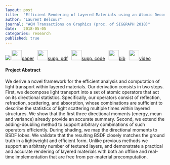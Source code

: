 ```yaml
---
layout: post
title:  "Efficient Rendering of Layered Materials using an Atomic Decomposition with Statistical Operators"
author: "Laurent Belcour"
journal: "ACM Transactions on Graphics (proc. of SIGGRAPH 2018)"
date:   2018-05-05
categories: research
published: true
---
```


<img src="{{ site.url | append: site.baseurl }}/data/svg/layered_teaser.svg" />

<span>
<a href="https://hal.inria.fr/hal-01785457/document"><img src="{{ site.url | append: site.baseurl }}/data/images/icon_pdf.png" height="32px">paper</a> &nbsp;
<a href="https://hal.inria.fr/hal-01785457/file/supp.pdf"><img src="{{ site.url | append: site.baseurl }}/data/images/icon_pdf.png" height="32px"/>supp. pdf</a> &nbsp;
<a href="https://hal.inria.fr/hal-01785457/file/suppl.zip">
<img src="{{ site.url | append: site.baseurl }}/data/images/icon_zip.png" height="32px">supp. code</a> &nbsp;
<a href="https://hal.inria.fr/hal-01785457/bibtex"><img src="{{ site.url | append: site.baseurl }}/data/images/icon_latex.png" height="32px">bib</a> &nbsp;
<a href="https://youtu.be/wM5E-NJtaug">
<img src="{{ site.url | append: site.baseurl }}/data/images/icon_video.png" height="32px">video</a> &nbsp;
<!-- <a href="https://belcour.github.io/blog/slides/2017-brdf-thin-film/slides.html"><img src="{{ site.url | append: site.baseurl }}/data/images/icon_slides.png" height="32px">slides</a> -->
</span><br />


<h4>Project Abstract</h4>

We derive a novel framework for the efficient analysis and computation of light transport within layered materials. Our derivation consists in two steps. First, we decompose light transport into a set of atomic operators that act on its directional statistics. Specifically, our operators consist of reflection, refraction, scattering, and absorption, whose combinations are sufficient to describe the statistics of light scattering multiple times within layered structures. We show that the first three directional moments (energy, mean and variance) already provide an accurate summary. Second, we extend the adding-doubling method to support arbitrary combinations of such operators efficiently. During shading, we map the directional moments to BSDF lobes. We validate that the resulting BSDF closely matches the ground truth in a lightweight and efficient form. Unlike previous methods we support an arbitraty number of textured layers, and demonstrate a practical and accurate rendering of layered materials with both an offline and real-time implementation that are free from per-material precomputation.
